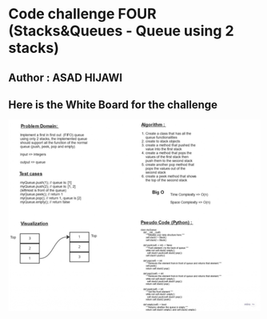 # Code challenge FOUR (Stacks&Queues - Queue using 2 stacks)

## Author : ASAD HIJAWI

## Here is the White Board for the challenge 

![WhiteBoard CC4](ww4.jpg)